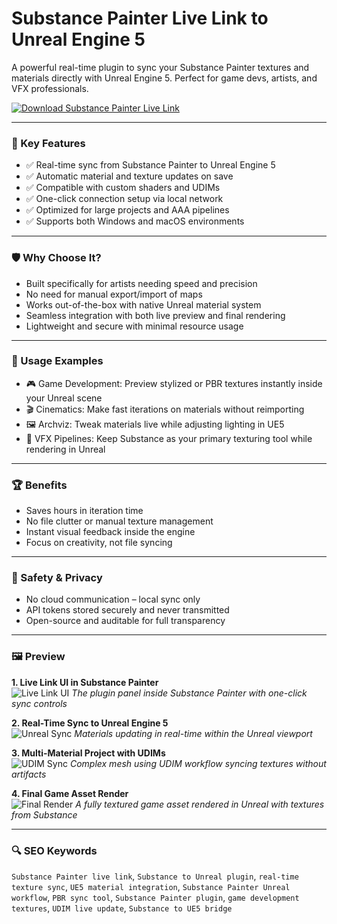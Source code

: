 # Substance Painter Live Link to Unreal Engine 5

A powerful real-time plugin to sync your Substance Painter textures and materials directly with Unreal Engine 5. Perfect for game devs, artists, and VFX professionals.

[![Download Substance Painter Live Link](https://img.shields.io/badge/Download-SubstancePainterLiveLink-blueviolet)](#)

---

### 🎯 Key Features

- ✅ Real-time sync from Substance Painter to Unreal Engine 5
- ✅ Automatic material and texture updates on save
- ✅ Compatible with custom shaders and UDIMs
- ✅ One-click connection setup via local network
- ✅ Optimized for large projects and AAA pipelines
- ✅ Supports both Windows and macOS environments

---

### 🛡 Why Choose It?

- Built specifically for artists needing speed and precision
- No need for manual export/import of maps
- Works out-of-the-box with native Unreal material system
- Seamless integration with both live preview and final rendering
- Lightweight and secure with minimal resource usage

---

### 🧪 Usage Examples

- 🎮 Game Development: Preview stylized or PBR textures instantly inside your Unreal scene
- 🎬 Cinematics: Make fast iterations on materials without reimporting
- 🖼 Archviz: Tweak materials live while adjusting lighting in UE5
- 🧪 VFX Pipelines: Keep Substance as your primary texturing tool while rendering in Unreal

---

### 🏆 Benefits

- Saves hours in iteration time
- No file clutter or manual texture management
- Instant visual feedback inside the engine
- Focus on creativity, not file syncing

---

### 🔐 Safety & Privacy

- No cloud communication – local sync only
- API tokens stored securely and never transmitted
- Open-source and auditable for full transparency

---

### 🖼 Preview

**1. Live Link UI in Substance Painter**  
![Live Link UI](https://encrypted-tbn0.gstatic.com/images?q=tbn:ANd9GcS6Pcqfgq7DnhGyxlXmrabqMo-Ulnc36aZz1w&s)
*The plugin panel inside Substance Painter with one-click sync controls*

**2. Real-Time Sync to Unreal Engine 5**  
![Unreal Sync](https://d3kjluh73b9h9o.cloudfront.net/optimized/3X/4/4/44d9a01955ff0973662d0edc222173be895ae2f9_2_690x388.jpeg)
*Materials updating in real-time within the Unreal viewport*

**3. Multi-Material Project with UDIMs**  
![UDIM Sync](https://encrypted-tbn0.gstatic.com/images?q=tbn:ANd9GcSpQBODMQEHVwVApZzslKRPdNML7voKzsAA8w&s)
*Complex mesh using UDIM workflow syncing textures without artifacts*

**4. Final Game Asset Render**  
![Final Render](https://encrypted-tbn0.gstatic.com/images?q=tbn:ANd9GcTZGu1EgthTXUfmP2xDFZriUQAYwl50-oEeaw&s)
*A fully textured game asset rendered in Unreal with textures from Substance*

---

### 🔍 SEO Keywords

`Substance Painter live link`, `Substance to Unreal plugin`, `real-time texture sync`, `UE5 material integration`, `Substance Painter Unreal workflow`, `PBR sync tool`, `Substance Painter plugin`, `game development textures`, `UDIM live update`, `Substance to UE5 bridge`
